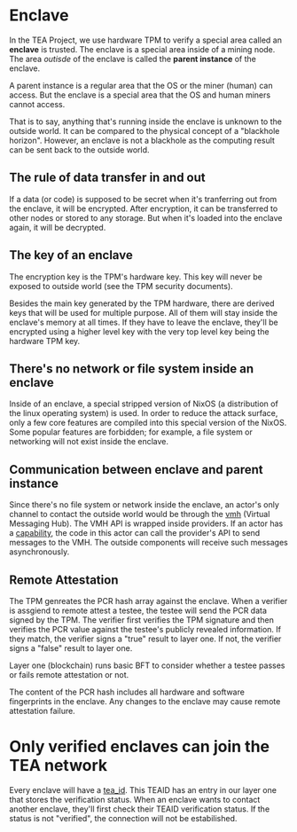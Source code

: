 # Enclave

In the TEA Project, we use hardware TPM to verify a special area called an **enclave** is trusted. The enclave is a special area inside of a mining node. The area *outisde* of the enclave is called the **parent instance** of the enclave. 

A parent instance is a regular area that the OS or the miner (human) can access. But the enclave is a special area that the OS and human miners cannot access.

That is to say, anything that's running inside the enclave is unknown to the outside world. It can be compared to the physical concept of a "blackhole horizon".  However, an enclave is not a blackhole as the computing result can be sent back to the outside world. 

## The rule of data transfer in and out

If a data (or code) is supposed to be secret when it's tranferring out from the enclave, it will be encrypted. After encryption, it can be transferred to other nodes or stored to any storage. But when it's loaded into the enclave again, it will be decrypted.

## The key of an enclave

The encryption key is the TPM's hardware key. This key will never be exposed to outside world (see the TPM security documents).

Besides the main key generated by the TPM hardware, there are derived keys that will be used for multiple purpose. All of them will stay inside the enclave's memory at all times. If they have to leave the enclave, they'll be encrypted using a higher level key with the very top level key being the hardware TPM key.

## There's no network or file system inside an enclave

Inside of an enclave, a special stripped version of NixOS (a distribution of the linux operating system) is used. In order to reduce the attack surface, only a few core features are compiled into this special version of the NixOS. Some popular features are forbidden; for example, a file system or networking will not exist inside the enclave.

## Communication between enclave and parent instance

Since there's no file system or network inside the enclave, an actor's only channel to contact the outside world would be through the [vmh](vmh.md) (Virtual Messaging Hub). The VMH API is wrapped inside providers. If an actor has a [capability](capability.md), the code in this actor can call the provider's API to send messages to the VMH. The outside components will receive such messages asynchronously.

## Remote Attestation

The TPM genreates the PCR hash array against the enclave. When a verifier is assgiend to remote attest a testee, the testee will send the PCR data signed by the TPM. The verifier first verifies the TPM signature and then verifies the PCR value against the testee's publicly revealed information. If they match, the verifier signs a "true" result to layer one. If not, the verifier signs a "false" result to layer one.

Layer one (blockchain) runs basic BFT to consider whether a testee passes or fails remote attestation or not.

The content of the PCR hash includes all hardware and software fingerprints in the enclave. Any changes to the enclave may cause remote attestation failure.

# Only verified enclaves can join the TEA network

Every enclave will have a [tea_id](tea_id.md). This TEAID has an entry in our layer one that stores the verification status. When an enclave wants to contact another enclave, they'll first check their TEAID verification status. If the status is not "verified", the connection will not be estabilished.
